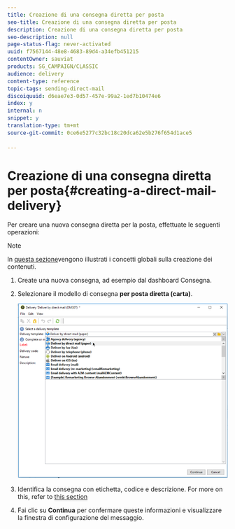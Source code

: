 ```yaml
---
title: Creazione di una consegna diretta per posta
seo-title: Creazione di una consegna diretta per posta
description: Creazione di una consegna diretta per posta
seo-description: null
page-status-flag: never-activated
uuid: f7567144-48e8-4683-89d4-a34efb451215
contentOwner: sauviat
products: SG_CAMPAIGN/CLASSIC
audience: delivery
content-type: reference
topic-tags: sending-direct-mail
discoiquuid: d6eae7e3-0d57-457e-99a2-1ed7b10474e6
index: y
internal: n
snippet: y
translation-type: tm+mt
source-git-commit: 0ce6e5277c32bc18c20dca62e5b276f654d1ace5

---
```



# Creazione di una consegna diretta per posta{#creating-a-direct-mail-delivery}

Per creare una nuova consegna diretta per la posta, effettuate le seguenti operazioni:

>[!NOTE]
>
>In [questa sezione](../../delivery/using/steps-about-delivery-creation-steps.md)vengono illustrati i concetti globali sulla creazione dei contenuti.

1. Create una nuova consegna, ad esempio dal dashboard Consegna.
1. Selezionare il modello di consegna **per posta diretta (carta)**.

   ![](assets/direct_mail.png)

1. Identifica la consegna con etichetta, codice e descrizione. For more on this, refer to [this section](../../delivery/using/steps-create-and-identify-the-delivery.md#identifying-the-delivery)
1. Fai clic su **Continua** per confermare queste informazioni e visualizzare la finestra di configurazione del messaggio.

